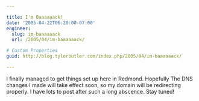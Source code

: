 ```yaml
---

title: I'm Baaaaaack!
date: '2005-04-22T06:20:00-07:00'
engineer:
  slug: im-baaaaaack
  url: /2005/04/im-baaaaaack/

# Custom Properties
guid: http://blog.tylerbutler.com/index.php/2005/04/im-baaaaaack/

---
```


I finally managed to get things set up here in Redmond. Hopefully The DNS
changes I made will take effect soon, so my domain will be redirecting
properly. I have lots to post after such a long abscence. Stay tuned!

